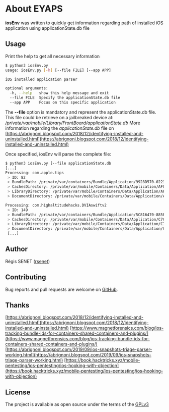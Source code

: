 # About EYAPS

**iosEnv** was written to quickly get information regarding path of installed iOS application using applicationState.db file

## Usage

Print the help to get all necessary information

```bash
$ python3 iosEnv.py
usage: iosEnv.py [-h] [--file FILE] [--app APP]

iOS installed application parser

optional arguments:
  -h, --help   show this help message and exit
  --file FILE  Specify the applicationState.db file
  --app APP    Focus on this specific application
```

The **--file** option is mandatory and represent the applicationState.db file. This file could be retrieve on a jailbreaked device at: */private/var/mobile/Library/FrontBoard/applicationState.db*
More information regarding the *applicationState.db* file on [https://abrignoni.blogspot.com/2018/12/identifying-installed-and-uninstalled.html](https://abrignoni.blogspot.com/2018/12/identifying-installed-and-uninstalled.html)

Once specified, iosEnv will parse the complete file:

```bash
$ python3 iosEnv.py [--file applicationState.db
[...]
Processing: com.apple.tips
 > ID: 82
 > BundlePath: /private/var/containers/Bundle/Application/9928D570-0223-4F8E-BD32-BE733FDCEC33
 > CachesDirectory: /private/var/mobile/Containers/Data/Application/AF099880-BC30-4420-9FEC-13BEB77E8A75/Library/Caches
 > LibraryDirectory: /private/var/mobile/Containers/Data/Application/AF099880-BC30-4420-9FEC-13BEB77E8A75/Documents
 > DocumentDirectory: /private/var/mobile/Containers/Data/Application/AF099880-BC30-4420-9FEC-13BEB77E8A75/Library

Processing: com.highaltitudehacks.DVIAswiftv2
 > ID: 149
 > BundlePath: /private/var/containers/Bundle/Application/5C816470-885B-459C-A6E5-9E3031E9B44A
 > CachesDirectory: /private/var/mobile/Containers/Data/Application/C7C6A9F5-B915-4C11-890C-B52C5736382B/Library/Caches
 > LibraryDirectory: /private/var/mobile/Containers/Data/Application/C7C6A9F5-B915-4C11-890C-B52C5736382B/Documents
 > DocumentDirectory: /private/var/mobile/Containers/Data/Application/C7C6A9F5-B915-4C11-890C-B52C5736382B/Library
 [...]
```

## Author

Régis SENET ([rsenet](https://github.com/rsenet))


## Contributing

Bug reports and pull requests are welcome on [GitHub](https://github.com/rsenet/iosEnv).

## Thanks
[https://abrignoni.blogspot.com/2018/12/identifying-installed-and-uninstalled.html](https://abrignoni.blogspot.com/2018/12/identifying-installed-and-uninstalled.html)
[https://www.magnetforensics.com/blog/ios-tracking-bundle-ids-for-containers-shared-containers-and-plugins/](https://www.magnetforensics.com/blog/ios-tracking-bundle-ids-for-containers-shared-containers-and-plugins/)
[https://abrignoni.blogspot.com/2019/09/ios-snapshots-triage-parser-working.html](https://abrignoni.blogspot.com/2019/09/ios-snapshots-triage-parser-working.html)
[https://book.hacktricks.xyz/mobile-pentesting/ios-pentesting/ios-hooking-with-objection](https://book.hacktricks.xyz/mobile-pentesting/ios-pentesting/ios-hooking-with-objection)


## License

The project is available as open source under the terms of the [GPLv3](https://www.gnu.org/licenses/quick-guide-gplv3.en.html)

